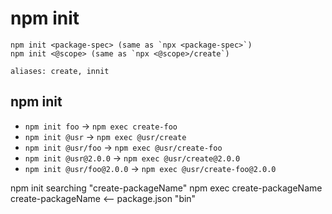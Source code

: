 # npm init

```shell
npm init <package-spec> (same as `npx <package-spec>`)
npm init <@scope> (same as `npx <@scope>/create`)

aliases: create, innit
```

## npm init <initializer>

- `npm init foo` -> `npm exec create-foo`
- `npm init @usr` -> `npm exec @usr/create`
- `npm init @usr/foo` -> `npm exec @usr/create-foo`
- `npm init @usr@2.0.0` -> `npm exec @usr/create@2.0.0`
- `npm init @usr/foo@2.0.0` -> `npm exec @usr/create-foo@2.0.0`

npm init <packageName>
searching "create-packageName"
npm exec create-packageName
create-packageName     <-- package.json "bin"
